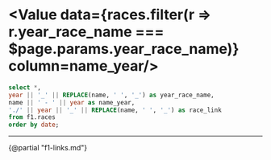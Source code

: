 # <Value data={races.filter(r => r.year_race_name === $page.params.year_race_name)} column=name_year/>

```sql races
select *,
year || '_' || REPLACE(name, ' ', '_') as year_race_name,
name || ' - ' || year as name_year,
'./' || year || '_' || REPLACE(name, ' ', '_') as race_link
from f1.races
order by date;
```

---

{@partial "f1-links.md"}